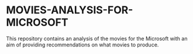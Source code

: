 # MOVIES-ANALYSIS-FOR-MICROSOFT
This repository contains an analysis of the movies for the Microsoft with an aim of providing recommendations on what movies to produce. 
